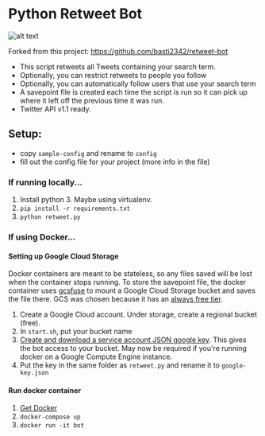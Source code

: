 Python Retweet Bot
==================

![alt text](https://img.shields.io/badge/python-3.5-green.svg "Python3.5")

Forked from this project: https://github.com/basti2342/retweet-bot

- This script retweets all Tweets containing your search term. 
- Optionally, you can restrict retweets to people you follow
- Optionally, you can automatically follow users that use your search term
- A savepoint file is created each time the script is run so it can pick up where it left off the previous time it was run.
- Twitter API v1.1 ready. 

Setup:
-------------
- copy `sample-config` and rename to `config`
- fill out the config file for your project (more info in the file)

### If running locally...
1. Install python 3. Maybe using virtualenv.
2. ```pip install -r requirements.txt```
3. ```python retweet.py```

### If using Docker...
#### Setting up Google Cloud Storage
Docker containers are meant to be stateless, so any files saved will be lost when the container stops running. To store the savepoint file, the docker container uses [gcsfuse](https://github.com/GoogleCloudPlatform/gcsfuse) to mount a Google Cloud Storage bucket and saves the file there. GCS was chosen because it has an [always free tier](https://cloud.google.com/free/docs/always-free-usage-limits).
1. Create a Google Cloud account. Under storage, create a regional bucket (free).
2. In `start.sh`, put your bucket name
3. [Create and download a service account JSON google key](https://cloud.google.com/storage/docs/authentication#generating-a-private-key). This gives the bot access to your bucket. May now be required if you're running docker on a Google Compute Engine instance.
4. Put the key in the same folder as `retweet.py` and rename it to `google-key.json`

#### Run docker container
1. [Get Docker](https://www.docker.com/)
2. `docker-compose up`
3. `docker run -it bot`


